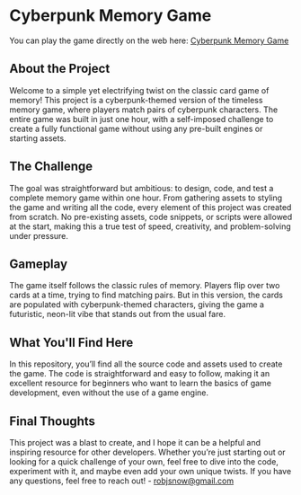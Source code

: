 # Cyberpunk Memory Game

You can play the game directly on the web here: [Cyberpunk Memory Game](https://robjsnow.github.io/game-in-one-hour/)

## About the Project

Welcome to a simple yet electrifying twist on the classic card game of memory! This project is a cyberpunk-themed version of the timeless memory game, where players match pairs of cyberpunk characters. The entire game was built in just one hour, with a self-imposed challenge to create a fully functional game without using any pre-built engines or starting assets.

## The Challenge

The goal was straightforward but ambitious: to design, code, and test a complete memory game within one hour. From gathering assets to styling the game and writing all the code, every element of this project was created from scratch. No pre-existing assets, code snippets, or scripts were allowed at the start, making this a true test of speed, creativity, and problem-solving under pressure.

## Gameplay

The game itself follows the classic rules of memory. Players flip over two cards at a time, trying to find matching pairs. But in this version, the cards are populated with cyberpunk-themed characters, giving the game a futuristic, neon-lit vibe that stands out from the usual fare.

## What You'll Find Here

In this repository, you’ll find all the source code and assets used to create the game. The code is straightforward and easy to follow, making it an excellent resource for beginners who want to learn the basics of game development, even without the use of a game engine.

## Final Thoughts

This project was a blast to create, and I hope it can be a helpful and inspiring resource for other developers. Whether you’re just starting out or looking for a quick challenge of your own, feel free to dive into the code, experiment with it, and maybe even add your own unique twists.  If you have any questions, feel free to reach out! - robjsnow@gmail.com